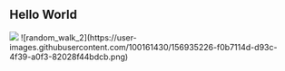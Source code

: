 ## Hello World

<img src="world/random_walk_2.png">
![random_walk_2](https://user-images.githubusercontent.com/100161430/156935226-f0b7114d-d93c-4f39-a0f3-82028f44bdcb.png)

